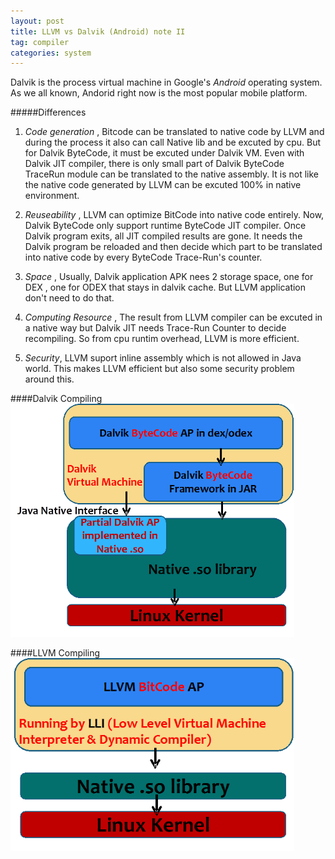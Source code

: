 ```yaml
---
layout: post
title: LLVM vs Dalvik (Android) note II 
tag: compiler
categories: system
---
```


Dalvik is the process virtual machine in Google's _Android_ operating system. As we all known, Andorid right now is the most popular mobile platform. 

#####Differences
1. _Code generation_ , Bitcode can be translated to native code by LLVM and during the process it also can call Native lib and be excuted by cpu. But for Dalvik ByteCode, it must be excuted under Dalvik VM. Even with Dalvik JIT compiler, there is only small part of Dalvik ByteCode TraceRun module can be translated to the native assembly. It is not like the native code generated by LLVM can be excuted 100% in native environment.

2. _Reuseability_ , LLVM can optimize BitCode into native code entirely. Now, Dalvik ByteCode only support runtime ByteCode JIT compiler. Once Dalvik program exits, all JIT compiled results are gone. It needs the Dalvik program be reloaded and then decide which part to be translated into native code by every ByteCode Trace-Run's counter.

3. _Space_ , Usually, Dalvik application APK nees 2 storage space, one for DEX , one for ODEX that stays in dalvik cache. But LLVM application don't need to do that.

4. _Computing Resource_ , The result from LLVM compiler can be excuted in a native way but Dalvik JIT needs Trace-Run Counter to decide recompiling. So from cpu runtim overhead, LLVM is more efficient.

5. _Security_, LLVM suport inline assembly which is not allowed in Java world. This makes LLVM efficient but also some security problem around this.

####Dalvik Compiling 
<img src="/assets/images/LLVM2.png" alt="Dalvik" title="Dalvik" width="90%" />

####LLVM Compiling
<img src="/assets/images/LLVM3.png" alt="LLVM" title="LLVM" width="90%" />
